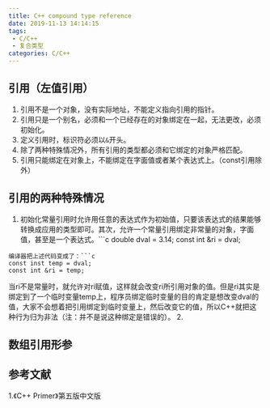 ```yaml
---
title: C++ compound type reference
date: 2019-11-13 14:14:15
tags:
 - C/C++
 - 复合类型
categories: C/C++
---
```


## 引用（左值引用）
1. 引用不是一个对象，没有实际地址，不能定义指向引用的指针。
2. 引用只是一个别名，必须和一个已经存在的对象绑定在一起，无法更改，必须初始化。
3. 定义引用时，标识符必须以`&`开头。
4. 除了两种特殊情况外，所有引用的类型都必须和它绑定的对象严格匹配。
5. 引用只能绑定在对象上，不能绑定在字面值或者某个表达式上。（const引用除外）

## 引用的两种特殊情况
1. 初始化常量引用时允许用任意的表达式作为初始值，只要该表达式的结果能够转换成应用的类型即可。其次，允许一个常量引用绑定非常量的对象，字面值，甚至是一个表达式。```c
double dval = 3.14;
const int &ri = dval;
```
编译器把上述代码变成了：```c
const inst temp = dval;
const int &ri = temp;
```
当ri不是常量时，就允许对ri赋值，这样就会改变ri所引用对象的值。但是ri其实是绑定到了一个临时变量temp上，程序员绑定临时变量的目的肯定是想改变dval的值，大家不会想着把引用绑定到临时变量上，然后改变它的值，所以C++就把这种行为归为非法（注：并不是说这种绑定是错误的）。
2.

## 数组引用形参


## 参考文献
1.《C++ Primer》第五版中文版

